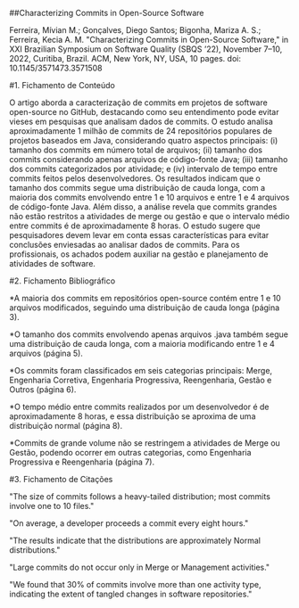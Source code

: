 ##Characterizing Commits in Open-Source Software

Ferreira, Mívian M.; Gonçalves, Diego Santos; Bigonha, Mariza A. S.; Ferreira, Kecia A. M. "Characterizing Commits in Open-Source Software," in XXI Brazilian Symposium on Software Quality (SBQS ’22), November 7–10, 2022, Curitiba, Brazil. ACM, New York, NY, USA, 10 pages. doi: 10.1145/3571473.3571508

#1. Fichamento de Conteúdo

O artigo aborda a caracterização de commits em projetos de software open-source no GitHub, destacando como seu entendimento pode evitar vieses em pesquisas que analisam dados de commits. O estudo analisa aproximadamente 1 milhão de commits de 24 repositórios populares de projetos baseados em Java, considerando quatro aspectos principais: (i) tamanho dos commits em número total de arquivos; (ii) tamanho dos commits considerando apenas arquivos de código-fonte Java; (iii) tamanho dos commits categorizados por atividade; e (iv) intervalo de tempo entre commits feitos pelos desenvolvedores. Os resultados indicam que o tamanho dos commits segue uma distribuição de cauda longa, com a maioria dos commits envolvendo entre 1 e 10 arquivos e entre 1 e 4 arquivos de código-fonte Java. Além disso, a análise revela que commits grandes não estão restritos a atividades de merge ou gestão e que o intervalo médio entre commits é de aproximadamente 8 horas. O estudo sugere que pesquisadores devem levar em conta essas características para evitar conclusões enviesadas ao analisar dados de commits. Para os profissionais, os achados podem auxiliar na gestão e planejamento de atividades de software.

#2. Fichamento Bibliográfico

\*A maioria dos commits em repositórios open-source contém entre 1 e 10 arquivos modificados, seguindo uma distribuição de cauda longa (página 3).

\*O tamanho dos commits envolvendo apenas arquivos .java também segue uma distribuição de cauda longa, com a maioria modificando entre 1 e 4 arquivos (página 5).

\*Os commits foram classificados em seis categorias principais: Merge, Engenharia Corretiva, Engenharia Progressiva, Reengenharia, Gestão e Outros (página 6).

\*O tempo médio entre commits realizados por um desenvolvedor é de aproximadamente 8 horas, e essa distribuição se aproxima de uma distribuição normal (página 8).

\*Commits de grande volume não se restringem a atividades de Merge ou Gestão, podendo ocorrer em outras categorias, como Engenharia Progressiva e Reengenharia (página 7).

#3. Fichamento de Citações

"The size of commits follows a heavy-tailed distribution; most commits involve one to 10 files."

"On average, a developer proceeds a commit every eight hours."

"The results indicate that the distributions are approximately Normal distributions."

"Large commits do not occur only in Merge or Management activities."

"We found that 30% of commits involve more than one activity type, indicating the extent of tangled changes in software repositories."
